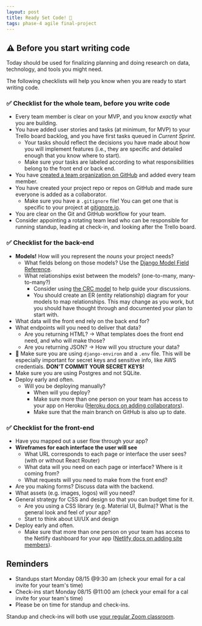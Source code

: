 ```yaml
---
layout: post
title: Ready Set Code! 🚥
tags: phase-4 agile final-project
---
```


## ⚠️ Before you start writing code

Today should be used for finalizing planning and doing research on data, technology, and tools you might need.

The following checklists will help you know when you are ready to start writing code.

### ✅ Checklist for the whole team, before you write code

- Every team member is clear on your MVP, and you know _exactly_ what you are building.
- You have added user stories and tasks (at minimum, for MVP) to your Trello board backlog, and you have first tasks queued in _Current Sprint_.
    - Your tasks should reflect the decisions you have made about how you will implement features (i.e., they are specific and detailed enough that you know where to start).
    - Make sure your tasks are labeled according to what responsibilities belong to the front end or back end.
- You have [created a team organization on GitHub](https://docs.github.com/en/organizations/collaborating-with-groups-in-organizations/creating-a-new-organization-from-scratch) and added every team member.
- You have created your project repo or repos on GitHub and made sure everyone is added as a collaborator.
    - Make sure you have a `.gitignore` file! You can get one that is specific to your project at [gitignore.io](https://www.toptal.com/developers/gitignore).
- You are clear on the Git and GitHub workflow for your team.
- Consider appointing a rotating team lead who can be responsible for running standup, leading at check-in, and looking after the Trello board.

### ✅ Checklist for the back-end

- **Models!** How will you represent the _nouns_ your project needs?
    - What fields belong on those models? Use the [Django Model Field Reference](https://docs.djangoproject.com/en/4.0/ref/models/fields/).
    - What relationships exist between the models? (one-to-many, many-to-many?)
        - Consider using [the CRC model](http://agilemodeling.com/artifacts/crcModel.htm) to help guide your discussions.
        - You should create an ER (entity relationship) diagram for your models to map relationships. This may change as you work, but you should have thought through and documented your plan to start with.
- What data will the front end rely on the back end for?
- What endpoints will you need to deliver that data?
    - Are you returning HTML? -> What templates does the front end need, and who will make those?
    - Are you returning JSON? -> How will you structure your data?
- 🚨 Make sure you are using `django-environ` and a `.env` file. This will be especially important for secret keys and sensitive info, like AWS credentials. **DON'T COMMIT YOUR SECRET KEYS!**
- Make sure you are using Postgres and not SQLite.
- Deploy early and often.
    - Will you be deploying manually?
        - When will you deploy?
        - Make sure more than one person on your team has access to your app on Heroku ([Heroku docs on adding collaborators](https://devcenter.heroku.com/articles/collaborating)).
        - Make sure that the main branch on GitHub is also up to date.

### ✅ Checklist for the front-end

- Have you mapped out a user flow through your app?
- **Wireframes for each interface the user will see**
    - What URL corresponds to each page or interface the user sees? (with or without React Router)
    - What data will you need on each page or interface? Where is it coming from?
    - What requests will you need to make from the front end?
- Are you making forms? Discuss data with the backend.
- What assets (e.g. images, logos) will you need?
- General strategy for CSS and design so that you can budget time for it.
    - Are you using a CSS library (e.g. Material UI, Bulma)? What is the general look and feel of your app?
    - Start to think about UI/UX and design
- Deploy early and often.
    - Make sure that more than one person on your team has access to the Netlify dashboard for your app ([Netlify docs on adding site members](https://docs.netlify.com/accounts-and-billing/team-management/manage-team-members/#manage-site-members)).

## Reminders

- Standups start Monday 08/15 @9:30 am (check your email for a cal invite for your team's time)
- Check-ins start Monday 08/15 @11:00 am (check your email for a cal invite for your team's time)
- Please be on time for standup and check-ins.

Standup and check-ins will both use [your regular Zoom classroom](https://us02web.zoom.us/j/88017099254?pwd=S0dXVDlNaE1wWU1uTE5mVFFDa0xoZz09).
